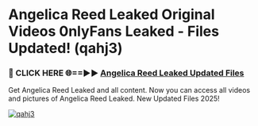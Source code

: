 # Angelica Reed Leaked Original Videos 0nlyFans Leaked - Files Updated! (qahj3)

<h3>🔴 CLICK HERE 🌐==►► <a href="https://best4dudes.click/HH4t6V" rel="nofollow">Angelica Reed Leaked Updated Files</a></h3>

Get Angelica Reed Leaked and all content. Now you can access all videos and pictures of Angelica Reed Leaked. New Updated Files 2025!

[![qahj3](https://github.com/user-attachments/assets/8c521d6e-e6e3-4a75-9320-d58ab9d79d5b)](https://best4dudes.click/HH4t6V)

